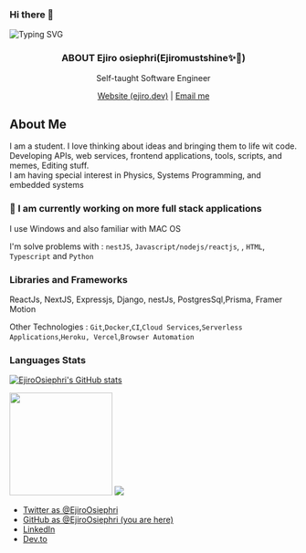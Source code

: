 ### Hi there 👋
![Typing SVG](https://readme-typing-svg.herokuapp.com?lines=Hello%2C+I+am+Ejiro%20Osiephri)

<p align="center">
  <h3 align="center">ABOUT Ejiro osiephri(Ejiromustshine✨🖤)</h3>
  
  <p align="center">
    Self-taught Software Engineer
    <br />
      
  <p align="center">
      <a href="https://ejiro-portfolio-website.netlify.app/" target="_blank">
      Website (ejiro.dev)</a> | <a href="mailto:osiephriejiro765"gmail.com">Email me</a> <br>
      
</p>
</p>


## About Me
I am a student. I love thinking about ideas and bringing them to life wit code.<br>
Developing APIs, web services, frontend applications, tools, scripts, and memes, Editing stuff. <br>
I am having special interest in Physics, Systems Programming, and embedded systems<br>

### 🍎 I am currently working on more full stack applications<br>

I use Windows and also familiar with MAC OS

I'm solve problems with : `nestJS`, `Javascript/nodejs/reactjs`, , `HTML`, `Typescript` and `Python`

### Libraries and Frameworks
ReactJs, NextJS, Expressjs, Django, nestJs, PostgresSql,Prisma, Framer Motion


Other Technologies : `Git`,`Docker`,`CI`,`Cloud Services`,`Serverless Applications`,`Heroku, Vercel`,`Browser Automation`
<p>
   
 
 ### Languages Stats
<a href="http://www.github.com/EjiroOsiephri"><img src="https://github-readme-stats.vercel.app/api?username=EjiroOsiephri&show_icons=true&hide=&count_private=true&title_color=0891b2&text_color=ffffff&icon_color=0891b2&bg_color=1c1917&hide_border=true&show_icons=true" alt="EjiroOsiephri's GitHub stats" /></a>

  <a href="https://github.com/EjiroOsiephri">
  <img height="180em" src="https://github-readme-stats-git-masterrstaa-rickstaa.vercel.app/api/top-langs/?username=EjiroOsiephri&layout=compact&langs_count=7&theme=midnight-purple"/></a>




<a href="http://www.github.com/EjiroOsiephri">
<a href="http://www.github.com/EjiroOsiephri"><img
                  src="https://github-readme-streak-stats.herokuapp.com/?user=EjiroOsiephri&stroke=ffffff&background=1c1917&ring=0891b2&fire=0891b2&currStreakNum=ffffff&currStreakLabel=0891b2&sideNums=ffffff&sideLabels=ffffff&dates=ffffff&hide_border=true" /></a><a
                      href="http://www.github.com/EjiroOsiephri"><a href="https://github.com/EjiroOsiephri" align="left">
                      

* [Twitter as @EjiroOsiephri](https://twitter.com/ejiro_ti)
* [GitHub as @EjiroOsiephri (you are here)](https://github.com/EjiroOsiephri)
* [LinkedIn](https://linkedin.com/in/EjiroOsiephri)
* [Dev.to](https://dev.to/EjiroOsiephri)
